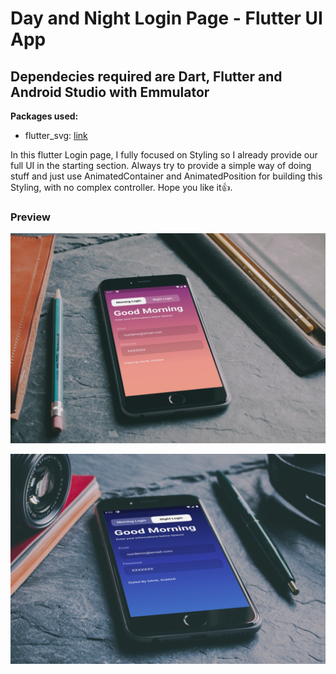 # Day and Night Login Page - Flutter UI App
## Dependecies required are Dart, Flutter and Android Studio with Emmulator

**Packages used:**

- flutter_svg: [link](https://pub.dev/packages/flutter_svg)

In this flutter Login page, I fully focused on Styling so I already provide our full UI in the starting section. Always try to provide a simple way of doing stuff and just use AnimatedContainer and AnimatedPosition for building this Styling, with no complex controller.  Hope you like it👍.

### Preview

![Preview](/mornui.jpg)

![App UI](/nightui.jpg)
